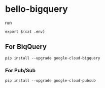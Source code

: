 # bello-bigquery

run

```
export $(cat .env)
```

## For BiqQuery

```
pip install --upgrade google-cloud-bigquery
```

### For Pub/Sub

```
pip install --upgrade google-cloud-pubsub
```
